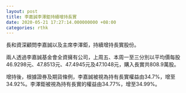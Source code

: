 ```yaml
---
layout: post
title: 李嘉誠李澤鉅持續增持長實
date: 2020-05-21 17:27:14.000000000 +08:00
categories: rthk
---
```


長和資深顧問李嘉誠以及主席李澤鉅，持續增持長實股份。

兩人透過李嘉誠基金會全資擁有公司，上周五、本周一至三分別以平均價每股46.9298元、47.8513元、47.4945元及47.1048元，購入長實共808.9萬股。

增持後，根據證券及期貨條例，李嘉誠被視為持有長實權益由34.7%，增至34.92%。李澤鉅被視為持有長實的權益由34.77%，增至34.99%。
